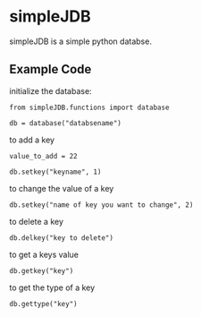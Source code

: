 # simpleJDB

simpleJDB is a simple python databse.

## Example Code

initialize the database:

    from simpleJDB.functions import database

    db = database("databsename")

to add a key

    value_to_add = 22

    db.setkey("keyname", 1)

to change the value of a key

    db.setkey("name of key you want to change", 2)

to delete a key

    db.delkey("key to delete")

to get a keys value

    db.getkey("key")

to get the type of a key

    db.gettype("key")